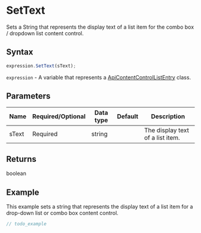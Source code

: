 # SetText

Sets a String that represents the display text of a list item for the combo box / dropdown list content control.

## Syntax

```javascript
expression.SetText(sText);
```

`expression` - A variable that represents a [ApiContentControlListEntry](../ApiContentControlListEntry.md) class.

## Parameters

| **Name** | **Required/Optional** | **Data type** | **Default** | **Description** |
| ------------- | ------------- | ------------- | ------------- | ------------- |
| sText | Required | string |  | The display text of a list item. |

## Returns

boolean

## Example

This example sets a string that represents the display text of a list item for a drop-down list or combo box content control.

```javascript editor-docx
// todo_example
```
